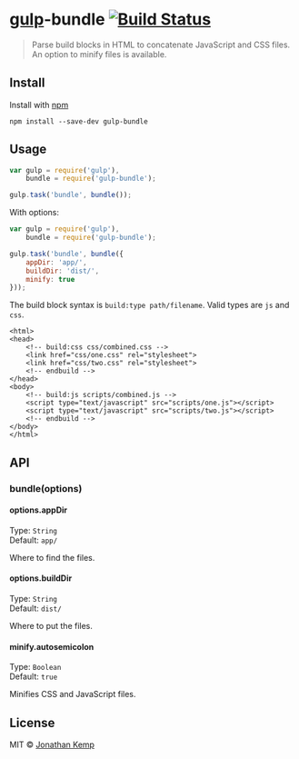 # [gulp](https://github.com/wearefractal/gulp)-bundle [![Build Status](https://travis-ci.org/jonkemp/gulp-bundle.png?branch=master)](https://travis-ci.org/jonkemp/gulp-bundle)

> Parse build blocks in HTML to concatenate JavaScript and CSS files. An option to minify files is available.


## Install

Install with [npm](https://npmjs.org/package/gulp-bundle)

```
npm install --save-dev gulp-bundle
```


## Usage

```js
var gulp = require('gulp'),
    bundle = require('gulp-bundle');

gulp.task('bundle', bundle());
```

With options:

```js
var gulp = require('gulp'),
    bundle = require('gulp-bundle');

gulp.task('bundle', bundle({
    appDir: 'app/',
    buildDir: 'dist/',
    minify: true
}));
```


The build block syntax is `build:type path/filename`. Valid types are `js` and `css`.

    <html>
    <head>
        <!-- build:css css/combined.css -->
        <link href="css/one.css" rel="stylesheet">
        <link href="css/two.css" rel="stylesheet">
        <!-- endbuild -->
    </head>
    <body>
        <!-- build:js scripts/combined.js -->
        <script type="text/javascript" src="scripts/one.js"></script>
        <script type="text/javascript" src="scripts/two.js"></script>
        <!-- endbuild -->
    </body>
    </html>


## API

### bundle(options)


#### options.appDir

Type: `String`  
Default: `app/`

Where to find the files.


#### options.buildDir

Type: `String`  
Default: `dist/`

Where to put the files.


#### minify.autosemicolon

Type: `Boolean`  
Default: `true`

Minifies CSS and JavaScript files.


## License

MIT © [Jonathan Kemp](http://jonkemp.com)
